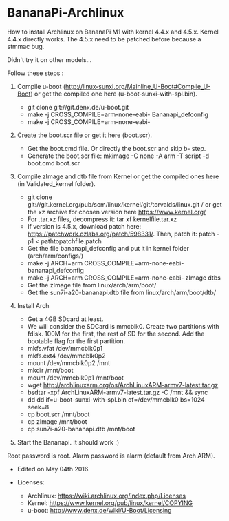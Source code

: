 # BananaPi-Archlinux
How to install Archlinux on BananaPi M1 with kernel 4.4.x and 4.5.x.
Kernel 4.4.x directly works. The 4.5.x need to be patched before because a stmmac bug. 

Didn't try it on other models...

Follow these steps :

1. Compile u-boot (http://linux-sunxi.org/Mainline_U-Boot#Compile_U-Boot) or get the compiled one here (u-boot-sunxi-with-spl.bin).
	* git clone git://git.denx.de/u-boot.git
	* make -j<Number of CPUs> CROSS_COMPILE=arm-none-eabi- Bananapi_defconfig
	* make -j<Number of CPUs> CROSS_COMPILE=arm-none-eabi-

2. Create the boot.scr file or get it here (boot.scr). 

	* Get the boot.cmd file. Or directly the boot.scr and skip b- step.
	* Generate the boot.scr file: mkimage -C none -A arm -T script -d boot.cmd boot.scr

3. Compile zImage and dtb file from Kernel or get the compiled ones here (in Validated_kernel folder). 

	* git clone git://git.kernel.org/pub/scm/linux/kernel/git/torvalds/linux.git / or get the xz archive for chosen version here https://www.kernel.org/
	* For .tar.xz files, decompress it: tar xf kernelfile.tar.xz
	* If version is 4.5.x, download patch here: https://patchwork.ozlabs.org/patch/598331/. Then, patch it: patch -p1 < pathtopatchfile.patch
	* Get the file bananapi_defconfig and put it in kernel folder (arch/arm/configs/)
	* make -j<Number of CPUs> ARCH=arm CROSS_COMPILE=arm-none-eabi- bananapi_defconfig
	* make -j<Number of CPUs> ARCH=arm CROSS_COMPILE=arm-none-eabi- zImage dtbs
	* Get the zImage file from linux/arch/arm/boot/
	* Get the sun7i-a20-bananapi.dtb file from linux/arch/arm/boot/dtb/

5. Install Arch

	* Get a 4GB SDcard at least.
	* We will consider the SDCard is mmcblk0. Create two partitions with fdisk. 100M for the first, the rest of SD for the second. Add the bootable flag for the first partition.
	* mkfs.vfat /dev/mmcblk0p1
	* mkfs.ext4 /dev/mmcblk0p2
	* mount /dev/mmcblk0p2 /mnt
	* mkdir /mnt/boot
	* mount /dev/mmcblk0p1 /mnt/boot
	* wget http://archlinuxarm.org/os/ArchLinuxARM-armv7-latest.tar.gz
	* bsdtar -xpf ArchLinuxARM-armv7-latest.tar.gz -C /mnt && sync
	* dd dd if=u-boot-sunxi-with-spl.bin of=/dev/mmcblk0 bs=1024 seek=8
	* cp boot.scr /mnt/boot
	* cp zImage /mnt/boot
	* cp sun7i-a20-bananapi.dtb /mnt/boot

6. Start the Bananapi. It should work :)

Root password is root. Alarm password is alarm (default from Arch ARM).


* Edited on May 04th 2016.

* Licenses:
	* Archlinux: https://wiki.archlinux.org/index.php/Licenses
	* Kernel: https://www.kernel.org/pub/linux/kernel/COPYING
	* u-boot: http://www.denx.de/wiki/U-Boot/Licensing


